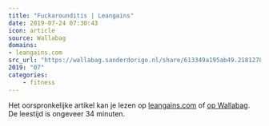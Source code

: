 ```yaml
---
title: "Fuckarounditis | Leangains"
date: 2019-07-24 07:30:43
icon: article
source: Wallabag
domains:
- leangains.com
src_url: "https://wallabag.sanderdorigo.nl/share/613349a195ab49.21812785"
2019: "07"
categories:
    - fitness
---
```

Het oorspronkelijke artikel kan je lezen op [leangains.com](https://leangains.com/fuckarounditis/) of [op Wallabag](https://wallabag.sanderdorigo.nl/share/613349a195ab49.21812785). De leestijd is ongeveer 34 minuten.